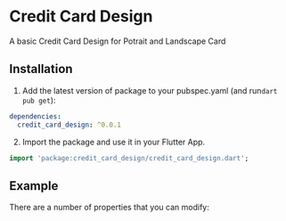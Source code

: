 
# Credit Card Design

A basic Credit Card Design for Potrait and Landscape Card

## Installation 

1. Add the latest version of package to your pubspec.yaml (and run`dart pub get`):

```yaml
dependencies:
  credit_card_design: ^0.0.1
```

2. Import the package and use it in your Flutter App.

```dart
import 'package:credit_card_design/credit_card_design.dart';
```

## Example
There are a number of properties that you can modify:


